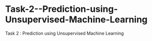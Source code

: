 # Task-2--Prediction-using-Unsupervised-Machine-Learning
Task 2 : Prediction using Unsupervised Machine Learning

